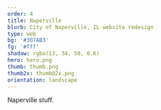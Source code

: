 ```yaml
---
order: 4
title: Naperville
blurb: City of Naperville, IL website redesign
type: web
bg: '#307AB3'
fg: '#fff'
shadow: rgba(13, 34, 50, 0.6)
hero: hero.png
thumb: thumb.png
thumb2x: thumb@2x.png
orientation: landscape
---
```


Naperville stuff.